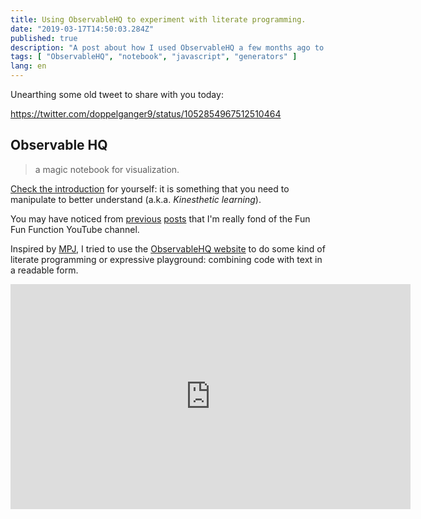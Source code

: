 ```yaml
---
title: Using ObservableHQ to experiment with literate programming.
date: "2019-03-17T14:50:03.284Z"
published: true
description: "A post about how I used ObservableHQ a few months ago to create a notebook about using JavaScript Generators to create a time-traveling visualization of an algorithm."
tags: [ "ObservableHQ", "notebook", "javascript", "generators" ]
lang: en
---
```


Unearthing some old tweet to share with you today:

https://twitter.com/doppelganger9/status/1052854967512510464

## Observable HQ

> a magic notebook for visualization.

[Check the introduction](https://observablehq.com/@observablehq/five-minute-introduction) for yourself: it is something that you need to manipulate to better understand (a.k.a. *Kinesthetic learning*).

You may have noticed from [previous](/2019/03/14/) [posts](/2019/03/16/) that I'm really fond of the Fun Fun Function YouTube channel.

Inspired by [MPJ](https://twitter.com/mpjme), I tried to use the [ObservableHQ website](https://observablehq.com/) to do some kind of literate programming or expressive playground: combining code with text in a readable form.

<iframe id="ytplayer" type="text/html" width="640" height="360"
  src="https://www.youtube.com/embed/MmRmxzrr4lk?autoplay=0&origin=https://lacourt.dev"
  frameborder="0"/>

Here is the result of this experiment from *October, 18th of 2018*.

## Using JavaScript Generators to create a time-traveling visualization of an algorithm

Link to this [Observable notebook](https://observablehq.com/@doppelganger9/algorithm-debugging-using-a-time-travelling-javascript-ge).

*I will try to embed it directly here, but for now, you'll have to visit the link above.*

## Conclusion

*Wow, that was a quick post. Unless you read the Notebook linked, that is.*

As always, I learned a ton on the way and ended up with nice executable documentation for a concept helping me visualize how algorithm work.

I hope you too learned a few things.

> Thanks for reading this blog, If you have any questions, please use the Github Repository's Issues to start a conversation, or use Twitter: my DMs are open.

👋